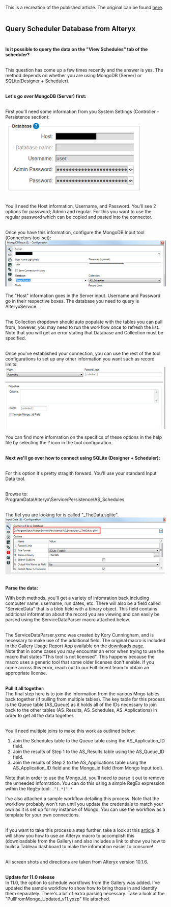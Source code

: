 This is a recreation of the published article. The original can be found [here](https://community.alteryx.com/t5/Alteryx-Server-Knowledge-Base/Query-Scheduler-Database-from-Alteryx/ta-p/10534).<br><br>

## Query Scheduler Database from Alteryx<br><br>

**Is it possible to query the data on the "View Schedules" tab of the scheduler?**<br><br>

This question has come up a few times recently and the answer is yes. The method depends on whether you are using MongoDB (Server) or SQLite(Designer + Scheduler).<br><br>

**Let's go over MongoDB (Server) first:**<br><br>

First you'll need some information from you System Settings (Controller - Persistence section):<br>
![SystemSettings](/Community%20Articles/Screenshots/Querey%20Scheduler%20database/SystemSettings.jpg)
<br><br>

You'll need the Host information, Username, and Password. You'll see 2 options for password; Admin and regular. For this you want to use the regular password which can be copied and pasted into the connector.<br><br>

Once you have this information, configure the MongoDB Input tool (Connectors tool set):<br>
![MongoInput](/Community%20Articles/Screenshots/Querey%20Scheduler%20database/MongoDBInput.jpg)
<br><br>
The "Host" information goes in the Server input. Username and Password go in their respective boxes. The database you need to query is AlteryxService.<br><br>

The Collection dropdown should auto populate with the tables you can pull from, however, you may need to run the workflow once to refresh the list. Note that you will get an error stating that Database and Collection must be specified. <br><br>

Once you've established your connection, you can use the rest of the tool configurations to set up any other information you want such as record limits:<br>
![recordlimits](/Community%20Articles/Screenshots/Querey%20Scheduler%20database/BottomMongoDB.jpg)
<br>

You can find more infomration on the specifics of these options in the help file by selecting the ? icon in the tool configuration. <br><br>

**Next we'll go over how to connect using SQLite (Designer + Scheduler):**<br><br>

For this option it's pretty stragith forward. You'll use your standard Input Data tool.<br><br>

Browse to:<br>
ProgramData\Alteryx\Service\Persistence\AS_Schedules<br><br>

The fiel you are looking for is called "_TheData.sqlite".<br>
![inputdata](/Community%20Articles/Screenshots/Querey%20Scheduler%20database/SQLite_Method.jpg)
<br><br>

**Parse the data:**<br>

With both methods, you'll get a variety of infomration back including computer name,  username, run dates, etc. There will also be a field called "ServiceData" that is a blob field with a binary object. This field contains additional information about the record you are viewing and can easily be parsed using the ServiceDataParser macro attached below.<br><br>

The ServiceDataParser.yxmc was created by Kory Cunningham, and is necessary to make use of the additional field. The original macro is included in the Gallery Usage Report App available on the [downloads page](http://downloads.alteryx.com). <br>
Note that in some cases you may encounter an error when trying to use the macro that states "This tool is not licensed". This happens because the macro uses a generic tool that some older licenses don't enable. If you come across this error, reach out to our Fulfillment team to obtain an appropriate license.<br><br>

**Pull it all together:**<br>
The final step here is to join the information from the various Mngo tables back together (if pulling from multiple tables). The key table for this process is the Queue table (AS_Queue) as it holds all of the IDs necessary to join back to the other tables (AS_Results, AS_Schedules, AS_Applications) in order to get all the data together.<br><br>

 You'll need multiple joins to make this work as outlined below:<br>
 1. Join the Schedules table to the Queue table using the AS_Application_ID field.
 2. Join the results of Step 1 to the AS_Results table using the AS_Queue_ID field.
 3. Join the results of Step 2 to the AS_Applications table using the AS_Application_ID field and the Mongo_id field (from Mongo Input tool).<br>

Note that in order to use the Mongo_id,  you'll need to parse it out to remove the unneeded infomration. You can do this using a simple RegEx expression within the RegEx tool: `."(.*)".*` <br>

I've also attached a sample workflow detailing this process. Note that the workflow probably won't run until you update the credentials to match your own as it is set up for my instance of Mongo. You can use the workflow as a template for your own connections.<br><br>

If you want to take this process a step further, take a look at this [article](https://community.alteryx.com/t5/Alteryx-Designer-Knowledge-Base/Extract-Scheduler-Data-with-Alteryx-Macro/ta-p/32531). It will show you how to use an Alteryx macro to accomplish this (downloadable from the Gallery) and also includes a link to show you how to build a Tableau dashboard to make the infomration easier to consume! <br><br>

All screen shots and directions are taken from Alteryx version 10.1.6.<br><br>

**Update for 11.0 release**<br>
In 11.0, the option to schedule workflows from the Gallery was added. I've updated the sample workflow to show how to bring those in and identify them separately. There's a bit of extra parsing necessary. Take a look at the "PullFromMongo_Updated_v11.yxzp" file attached.
